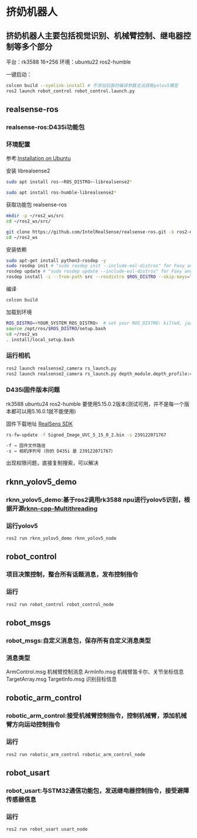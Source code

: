 # 挤奶机器人

## 挤奶机器人主要包括视觉识别、机械臂控制、继电器控制等多个部分

平台：rk3588 16+256
环境：ubuntu22 ros2-humble

一键启动：

```bash
colcon build --symlink-install # 不添加后面的编译参数无法获取yolov5模型
ros2 launch robot_control robot_control.launch.py 
```

## realsense-ros

### realsense-ros:D435i功能包

### 环境配置

参考:[Installation on Ubuntu](https://github.com/IntelRealSense/realsense-ros?tab=readme-ov-file#installation-on-ubuntu)

安装 librealsense2
```bash
sudo apt install ros-<ROS_DISTRO>-librealsense2*

sudo apt install ros-humble-librealsense2*
```

获取功能包 realsense-ros
```bash
mkdir -p ~/ros2_ws/src
cd ~/ros2_ws/src/

git clone https://github.com/IntelRealSense/realsense-ros.git -b ros2-master
cd ~/ros2_ws
```

安装依赖
```bash 
sudo apt-get install python3-rosdep -y
sudo rosdep init # "sudo rosdep init --include-eol-distros" for Foxy and earlier
rosdep update # "sudo rosdep update --include-eol-distros" for Foxy and earlier
rosdep install -i --from-path src --rosdistro $ROS_DISTRO --skip-keys=librealsense2 -y
```

编译
```bash 
colcon build
```

加载到环境
```bash 
ROS_DISTRO=<YOUR_SYSTEM_ROS_DISTRO>  # set your ROS_DISTRO: kilted, jazzy, iron, humble, foxy
source /opt/ros/$ROS_DISTRO/setup.bash
cd ~/ros2_ws
. install/local_setup.bash
```

### 运行相机

```bash
ros2 launch realsense2_camera rs_launch.py
ros2 launch realsense2_camera rs_launch.py depth_module.depth_profile:=1280x720x30 pointcloud.enable:=true
```

### D435i固件版本问题

rk3588 ubuntu24 ros2-humble 要使用5.15.0.2版本(测试可用，并不是每一个版本都可以用5.16.0.1就不能使用)

固件下载地址 [RealSens SDK](https://github.com/intelrealsense/librealsense/releases?utm_source=chatgpt.com)

```bash
rs-fw-update -f Signed_Image_UVC_5_15_0_2.bin -s 239122071767

-f → 固件文件路径
-s → 相机序列号（你的 D435i 是 239122071767）
```

出现权限问题，直接复制搜索，可以解决

## rknn_yolov5_demo

### rknn_yolov5_demo:基于ros2调用rk3588 npu进行yolov5识别，根据开源[rknn-cpp-Multithreading](https://github.com/leafqycc/rknn-cpp-Multithreading)

### 运行yolov5

```bash
ros2 run rknn_yolov5_demo rknn_yolov5_node
```

## robot_control

### 项目决策控制，整合所有话题消息，发布控制指令

### 运行

```bash
ros2 run robot_control robot_control_node
```

## robot_msgs

### robot_msgs:自定义消息包，保存所有自定义消息类型

### 消息类型

ArmControl.msg 机械臂控制消息
ArmInfo.msg 机械臂笛卡尔、关节坐标信息
TargetArray.msg TargetInfo.msg 识别目标信息

## robotic_arm_control

### robotic_arm_control:接受机械臂控制指令，控制机械臂，添加机械臂方向运动控制指令

### 运行

```bash
ros2 run robotic_arm_control robotic_arm_control_node
```

## robot_usart

### robot_usart:与STM32通信功能包，发送继电器控制指令，接受避障传感器信息

### 运行

```bash
ros2 run robot_usart usart_node
```